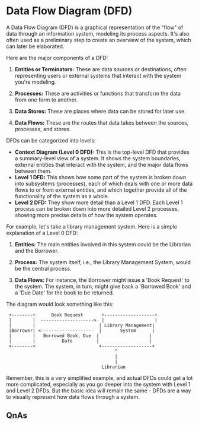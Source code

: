 # Data Flow Diagram (DFD)

A Data Flow Diagram (DFD) is a graphical representation of the "flow" of data through an information system, modeling its process aspects. It's also often used as a preliminary step to create an overview of the system, which can later be elaborated.

Here are the major components of a DFD:

1. **Entities or Terminators:** These are data sources or destinations, often representing users or external systems that interact with the system you're modeling.

2. **Processes:** These are activities or functions that transform the data from one form to another.

3. **Data Stores:** These are places where data can be stored for later use.

4. **Data Flows:** These are the routes that data takes between the sources, processes, and stores.

DFDs can be categorized into levels:

- **Context Diagram (Level 0 DFD):** This is the top-level DFD that provides a summary-level view of a system. It shows the system boundaries, external entities that interact with the system, and the major data flows between them.
- **Level 1 DFD:** This shows how some part of the system is broken down into subsystems (processes), each of which deals with one or more data flows to or from external entities, and which together provide all of the functionality of the system as a whole.
- **Level 2 DFD:** They show more detail than a Level 1 DFD. Each Level 1 process can be broken down into more detailed Level 2 processes, showing more precise details of how the system operates.

For example, let's take a library management system. Here is a simple explanation of a Level 0 DFD:

1. **Entities:** The main entities involved in this system could be the Librarian and the Borrower.

2. **Process:** The system itself, i.e., the Library Management System, would be the central process.

3. **Data Flows:** For instance, the Borrower might issue a 'Book Request' to the system. The system, in turn, might give back a 'Borrowed Book' and a 'Due Date' for the book to be returned. 

The diagram would look something like this:

```text
 +--------+      Book Request       +-------------------+
 |        |  -------------------->  |                   |
 |        |                        | Library Management|
 |Borrower| <--------------------  |       System      |
 |        |   Borrowed Book, Due  |                   |
 |        |          Date         |                   |
 +--------+                        +-------------------+
                                         ^
                                         |
                                         |
                                    Librarian
```

Remember, this is a very simplified example, and actual DFDs could get a lot more complicated, especially as you go deeper into the system with Level 1 and Level 2 DFDs. But the basic idea will remain the same - DFDs are a way to visually represent how data flows through a system.

## QnAs

